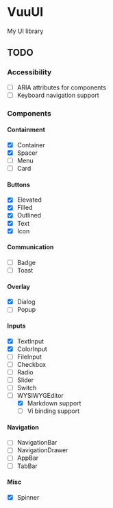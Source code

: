 # VuuUI
My UI library

## TODO

### Accessibility

+ [ ] ARIA attributes for components
+ [ ] Keyboard navigation support

### Components

#### Containment

+ [x] Container
+ [x] Spacer
+ [ ] Menu
+ [ ] Card

#### Buttons

+ [x] Elevated
+ [x] Filled
+ [x] Outlined
+ [x] Text
+ [x] Icon

#### Communication

+ [ ] Badge
+ [ ] Toast

#### Overlay

+ [x] Dialog
+ [ ] Popup

#### Inputs

+ [x] TextInput
+ [x] ColorInput
+ [ ] FileInput
+ [ ] Checkbox
+ [ ] Radio
+ [ ] Slider
+ [ ] Switch
+ [ ] WYSIWYGEditor
    + [x] Markdown support
    + [ ] Vi binding support

#### Navigation

+ [ ] NavigationBar
+ [ ] NavigationDrawer
+ [ ] AppBar
+ [ ] TabBar

#### Misc

+ [x] Spinner
